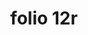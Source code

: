 ---
layout: edition
title: folio 12r
manuscript: Florence, Biblioteca Marucelliana, Carte Rajna XIX.15
sigla: R
iip: r0012r.tif
milestone: 23
---